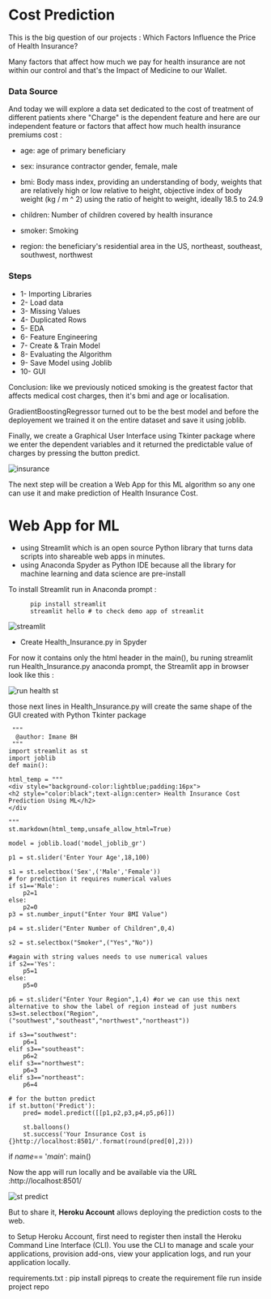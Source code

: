 # Cost Prediction

This is the big question of our projects : Which Factors Influence the Price of Health Insurance?

Many factors that affect how much we pay for health insurance are not within our control and that's the Impact of Medicine to our Wallet.

### Data Source 
And today we will explore a data set dedicated to the cost of treatment of different patients xhere "Charge" is the dependent feature and here are our independent feature or factors that affect how much health insurance premiums cost :

 - age: age of primary beneficiary

 - sex: insurance contractor gender, female, male

 - bmi: Body mass index, providing an understanding of body, weights that are relatively high or low relative to height, 
        objective index of body weight (kg / m ^ 2) using the ratio of height to weight, ideally 18.5 to 24.9

 - children: Number of children covered by health insurance

 - smoker: Smoking

 - region: the beneficiary's residential area in the US, northeast, southeast, southwest, northwest
### Steps

- 1- Importing Libraries
- 2- Load data
- 3- Missing Values
- 4- Duplicated Rows
- 5- EDA
- 6- Feature Engineering
- 7- Create & Train Model
- 8- Evaluating the Algorithm
- 9- Save Model using Joblib
- 10- GUI


Conclusion: like we previously noticed smoking is the greatest factor that affects medical cost charges, then it's bmi and age or localisation.

GradientBoostingRegressor turned out to be the best model and before the deployement we trained it on the entire dataset and save it using joblib.

Finally, we create a Graphical User Interface using Tkinter package where we enter the dependent variables and it returned the predictable value of charges by pressing the button predict.

![insurance](https://user-images.githubusercontent.com/26963240/140522884-c97e8c43-fce3-4504-bfe1-35b87c19918b.png)

The next step will be creation a Web App for this ML algorithm so any one can use it and make prediction of Health Insurance Cost.

# Web App for ML
- using Streamlit which is an open source Python library that turns data scripts into shareable web apps in minutes.
- using Anaconda Spyder as Python IDE because all the library for machine learning and data science are pre-install

To install Streamlit run in Anaconda prompt : 

          pip install streamlit
          streamlit hello # to check demo app of streamlit
![streamlit](https://user-images.githubusercontent.com/26963240/141477417-8f6753eb-1007-41c3-8286-cac94bdcea36.png)

- Create Health_Insurance.py in Spyder 

For now it contains only the html header in the main(), bu runing streamlit run Health_Insurance.py anaconda prompt, the Streamlit app in browser look like this :

![run health st](https://user-images.githubusercontent.com/26963240/141482709-3025e045-8cfa-4de4-b0ea-7651f7297dba.png)

those next lines in Health_Insurance.py will create the same shape of the GUI created with Python Tkinter package 


     """
      @author: Imane BH
     """
    import streamlit as st
    import joblib
    def main():
    
    html_temp = """
    <div style="background-color:lightblue;padding:16px">
    <h2 style="color:black";text-align:center> Health Insurance Cost Prediction Using ML</h2>
    </div
 
    """
    st.markdown(html_temp,unsafe_allow_html=True)
    
    model = joblib.load('model_joblib_gr')
    
    p1 = st.slider('Enter Your Age',18,100)
       
    s1 = st.selectbox('Sex',('Male','Female'))
    # for prediction it requires numerical values
    if s1=='Male':
        p2=1
    else:
        p2=0
    p3 = st.number_input("Enter Your BMI Value")
    
    p4 = st.slider("Enter Number of Children",0,4)
    
    s2 = st.selectbox("Smoker",("Yes","No"))
    
    #again with string values needs to use numerical values
    if s2=='Yes':
        p5=1
    else:
        p5=0
    
    p6 = st.slider("Enter Your Region",1,4) #or we can use this next alternative to show the label of region instead of just numbers
    s3=st.selectbox("Region",("southwest","southeast","northwest","northeast"))
    
    if s3=="southwest":
        p6=1
    elif s3=="southeast":
        p6=2
    elif s3=="northwest":
        p6=3
    elif s3=="northeast":
        p6=4
    
    # for the button predict
    if st.button('Predict'):
        pred= model.predict([[p1,p2,p3,p4,p5,p6]])
        
        st.balloons()
        st.success('Your Insurance Cost is {}http://localhost:8501/'.format(round(pred[0],2)))
if _name_== '_main_':
    main()

Now the app will run locally and be available via the URL :http://localhost:8501/

![st predict](https://user-images.githubusercontent.com/26963240/141681470-064f59a5-f241-4ae0-96a6-9820e4c9cc24.png)


But to share it, __Heroku Account__ allows deploying the prediction costs to the web.

to Setup Heroku Account, first need to register then install the Heroku Command Line Interface (CLI). You use the CLI to manage and scale your applications, provision add-ons, view your application logs, and run your application locally.


requirements.txt :
      pip install pipreqs 
to create the requirement file run inside project repo
       
